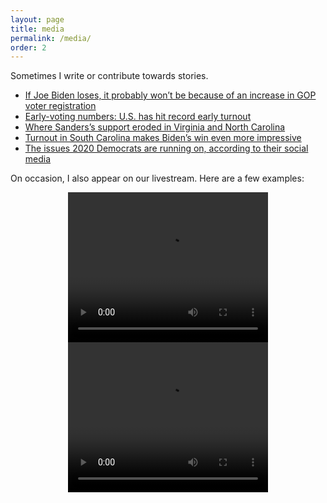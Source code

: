 ```yaml
---
layout: page
title: media
permalink: /media/
order: 2
---
```


Sometimes I write or contribute towards stories.
* [If Joe Biden loses, it probably won’t be because of an increase in GOP voter registration](https://www.washingtonpost.com/politics/2020/10/22/if-joe-biden-loses-it-probably-wont-be-because-an-increase-gop-voter-registration/)
* [Early-voting numbers: U.S. has hit record early turnout](https://www.washingtonpost.com/graphics/2020/elections/early-voting-numbers-so-far/)
* [Where Sanders’s support eroded in Virginia and North Carolina](https://www.washingtonpost.com/politics/2020/03/04/where-sanderss-support-eroded-virginia-north-carolina/)
* [Turnout in South Carolina makes Biden’s win even more impressive](https://www.washingtonpost.com/politics/2020/03/01/south-carolinas-turnout-makes-bidens-win-even-more-impressive/?arc404=true)
* [The issues 2020 Democrats are running on, according to their social media](https://www.washingtonpost.com/graphics/politics/policy-2020/priorities-issues/)

On occasion, I also appear on our livestream. Here are a few examples:

<div align="center">
    <video width="320" height="240" controls>
    <source src="/assets/video/super_tuesday_model.mp4" type="video/mp4">
    </video>
</div>
<div align="center">
    <video width="320" height="240" controls>
    <source src="/assets/video/super_tuesday_va_nc.mp4" type="video/mp4">
    </video>
</div>

